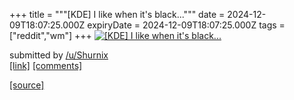 +++
title = """[KDE] I like when it's black..."""
date = 2024-12-09T18:07:25.000Z
expiryDate = 2024-12-09T18:07:25.000Z
tags = ["reddit","wm"]
+++
[![[KDE] I like when it's black...](https://b.thumbs.redditmedia.com/QgIhyBRkqw4nuC8TOEPCt1HlrvpxLjRmNj3x1qyQCEw.jpg "[KDE] I like when it's black...")](https://www.reddit.com/r/unixporn/comments/1hag28x/kde_i_like_when_its_black/)

submitted by [/u/Shurnix](https://www.reddit.com/user/Shurnix)  
[\[link\]](https://www.reddit.com/gallery/1hag28x) [\[comments\]](https://www.reddit.com/r/unixporn/comments/1hag28x/kde_i_like_when_its_black/)

[[source]](https://www.reddit.com/r/unixporn/comments/1hag28x/kde_i_like_when_its_black/)
